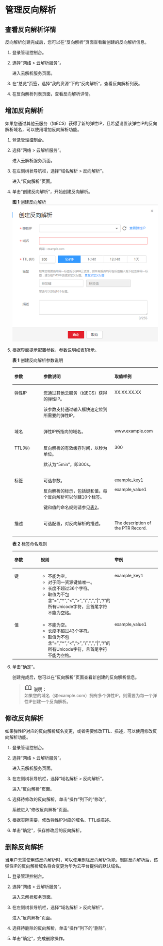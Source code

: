 # 管理反向解析<a name="zh-cn_topic_0077500015"></a>

## 查看反向解析详情<a name="section6318733510236"></a>

反向解析创建完成后，您可以在“反向解析”页面查看新创建的反向解析信息。

1.  登录管理控制台。
2.  选择“网络 \> 云解析服务”。

    进入云解析服务页面。

3.  在“总览”页签，选择“我的资源”下的“反向解析”，查看反向解析列表。
4.  在反向解析列表页面，查看反向解析详情。

## 增加反向解析<a name="section52845971102319"></a>

如果您通过其他云服务（如ECS）获得了新的弹性IP，且希望设置该弹性IP的反向解析域名，可以使用增加反向解析功能。

1.  登录管理控制台。
2.  选择“网络 \> 云解析服务”。

    进入云解析服务页面。

3.  在左侧树状导航栏，选择“域名解析 \> 反向解析”。

    进入“反向解析”页面。

4.  单击“创建反向解析”，开始创建反向解析。

    **图 1**  创建反向解析<a name="zh-cn_topic_0040322596_fig374505111045"></a>  
    ![](figures/创建反向解析.png "创建反向解析")

5.  根据界面提示配置参数，参数说明如[表1](#zh-cn_topic_0040322596_zh-cn_topic_0035467699_table2052132816642)所示。

    **表 1**  创建反向解析参数说明

    <a name="zh-cn_topic_0040322596_zh-cn_topic_0035467699_table2052132816642"></a>
    <table><thead align="left"><tr id="zh-cn_topic_0040322596_zh-cn_topic_0035467699_row5957484916642"><th class="cellrowborder" valign="top" width="19.99%" id="mcps1.2.4.1.1"><p id="zh-cn_topic_0040322596_zh-cn_topic_0035467699_p1063011916642"><a name="zh-cn_topic_0040322596_zh-cn_topic_0035467699_p1063011916642"></a><a name="zh-cn_topic_0040322596_zh-cn_topic_0035467699_p1063011916642"></a>参数</p>
    </th>
    <th class="cellrowborder" valign="top" width="48.75%" id="mcps1.2.4.1.2"><p id="zh-cn_topic_0040322596_zh-cn_topic_0035467699_p5573330716642"><a name="zh-cn_topic_0040322596_zh-cn_topic_0035467699_p5573330716642"></a><a name="zh-cn_topic_0040322596_zh-cn_topic_0035467699_p5573330716642"></a>参数说明</p>
    </th>
    <th class="cellrowborder" valign="top" width="31.259999999999998%" id="mcps1.2.4.1.3"><p id="zh-cn_topic_0040322596_zh-cn_topic_0035467699_p1810404816642"><a name="zh-cn_topic_0040322596_zh-cn_topic_0035467699_p1810404816642"></a><a name="zh-cn_topic_0040322596_zh-cn_topic_0035467699_p1810404816642"></a>取值样例</p>
    </th>
    </tr>
    </thead>
    <tbody><tr id="zh-cn_topic_0040322596_zh-cn_topic_0035467699_row2871871016642"><td class="cellrowborder" valign="top" width="19.99%" headers="mcps1.2.4.1.1 "><p id="zh-cn_topic_0040322596_zh-cn_topic_0035467699_p4451420716642"><a name="zh-cn_topic_0040322596_zh-cn_topic_0035467699_p4451420716642"></a><a name="zh-cn_topic_0040322596_zh-cn_topic_0035467699_p4451420716642"></a>弹性IP</p>
    </td>
    <td class="cellrowborder" valign="top" width="48.75%" headers="mcps1.2.4.1.2 "><p id="zh-cn_topic_0040322596_p19766855214631"><a name="zh-cn_topic_0040322596_p19766855214631"></a><a name="zh-cn_topic_0040322596_p19766855214631"></a>您通过其他云服务（如ECS）获得的弹性IP。</p>
    <p id="zh-cn_topic_0040322596_p2086314992410"><a name="zh-cn_topic_0040322596_p2086314992410"></a><a name="zh-cn_topic_0040322596_p2086314992410"></a>该参数支持通过输入框快速定位到所需要的弹性IP。</p>
    </td>
    <td class="cellrowborder" valign="top" width="31.259999999999998%" headers="mcps1.2.4.1.3 "><p id="zh-cn_topic_0040322596_zh-cn_topic_0035467699_p6704856616642"><a name="zh-cn_topic_0040322596_zh-cn_topic_0035467699_p6704856616642"></a><a name="zh-cn_topic_0040322596_zh-cn_topic_0035467699_p6704856616642"></a>XX.XX.XX.XX</p>
    </td>
    </tr>
    <tr id="zh-cn_topic_0040322596_zh-cn_topic_0035467699_row6656618516642"><td class="cellrowborder" valign="top" width="19.99%" headers="mcps1.2.4.1.1 "><p id="zh-cn_topic_0040322596_zh-cn_topic_0035467699_p2315189616642"><a name="zh-cn_topic_0040322596_zh-cn_topic_0035467699_p2315189616642"></a><a name="zh-cn_topic_0040322596_zh-cn_topic_0035467699_p2315189616642"></a>域名</p>
    </td>
    <td class="cellrowborder" valign="top" width="48.75%" headers="mcps1.2.4.1.2 "><p id="zh-cn_topic_0040322596_zh-cn_topic_0035467699_p4185944320320"><a name="zh-cn_topic_0040322596_zh-cn_topic_0035467699_p4185944320320"></a><a name="zh-cn_topic_0040322596_zh-cn_topic_0035467699_p4185944320320"></a>弹性IP所指向的域名。</p>
    </td>
    <td class="cellrowborder" valign="top" width="31.259999999999998%" headers="mcps1.2.4.1.3 "><p id="zh-cn_topic_0040322596_zh-cn_topic_0035467699_p3223566516642"><a name="zh-cn_topic_0040322596_zh-cn_topic_0035467699_p3223566516642"></a><a name="zh-cn_topic_0040322596_zh-cn_topic_0035467699_p3223566516642"></a>www.example.com</p>
    </td>
    </tr>
    <tr id="zh-cn_topic_0040322596_zh-cn_topic_0035467699_row2168553016642"><td class="cellrowborder" valign="top" width="19.99%" headers="mcps1.2.4.1.1 "><p id="zh-cn_topic_0040322596_zh-cn_topic_0035467699_p1169746616642"><a name="zh-cn_topic_0040322596_zh-cn_topic_0035467699_p1169746616642"></a><a name="zh-cn_topic_0040322596_zh-cn_topic_0035467699_p1169746616642"></a>TTL(秒)</p>
    </td>
    <td class="cellrowborder" valign="top" width="48.75%" headers="mcps1.2.4.1.2 "><p id="zh-cn_topic_0040322596_zh-cn_topic_0035467699_p12484891202715"><a name="zh-cn_topic_0040322596_zh-cn_topic_0035467699_p12484891202715"></a><a name="zh-cn_topic_0040322596_zh-cn_topic_0035467699_p12484891202715"></a>反向解析的有效缓存时间，以秒为单位。</p>
    <p id="zh-cn_topic_0040322596_p57181144162444"><a name="zh-cn_topic_0040322596_p57181144162444"></a><a name="zh-cn_topic_0040322596_p57181144162444"></a>默认为“5min”，即300s。</p>
    </td>
    <td class="cellrowborder" valign="top" width="31.259999999999998%" headers="mcps1.2.4.1.3 "><p id="zh-cn_topic_0040322596_zh-cn_topic_0035467699_p4164391116642"><a name="zh-cn_topic_0040322596_zh-cn_topic_0035467699_p4164391116642"></a><a name="zh-cn_topic_0040322596_zh-cn_topic_0035467699_p4164391116642"></a>300</p>
    </td>
    </tr>
    <tr id="zh-cn_topic_0040322596_row273617193297"><td class="cellrowborder" valign="top" width="19.99%" headers="mcps1.2.4.1.1 "><p id="zh-cn_topic_0040322596_p5738419102911"><a name="zh-cn_topic_0040322596_p5738419102911"></a><a name="zh-cn_topic_0040322596_p5738419102911"></a>标签</p>
    </td>
    <td class="cellrowborder" valign="top" width="48.75%" headers="mcps1.2.4.1.2 "><p id="zh-cn_topic_0040322596_p1839961732214"><a name="zh-cn_topic_0040322596_p1839961732214"></a><a name="zh-cn_topic_0040322596_p1839961732214"></a>可选参数。</p>
    <p id="zh-cn_topic_0040322596_p640091716224"><a name="zh-cn_topic_0040322596_p640091716224"></a><a name="zh-cn_topic_0040322596_p640091716224"></a>反向解析的标示，包括键和值，每个反向解析可以创建10个标签。</p>
    <p id="zh-cn_topic_0040322596_p8401121711229"><a name="zh-cn_topic_0040322596_p8401121711229"></a><a name="zh-cn_topic_0040322596_p8401121711229"></a>键和值的命名规则请参见<a href="#zh-cn_topic_0077500015__zh-cn_topic_0040322596_table1393932617253">表2</a>。</p>
    </td>
    <td class="cellrowborder" valign="top" width="31.259999999999998%" headers="mcps1.2.4.1.3 "><p id="zh-cn_topic_0040322596_p94761455155619"><a name="zh-cn_topic_0040322596_p94761455155619"></a><a name="zh-cn_topic_0040322596_p94761455155619"></a>example_key1</p>
    <p id="zh-cn_topic_0040322596_p165896220231"><a name="zh-cn_topic_0040322596_p165896220231"></a><a name="zh-cn_topic_0040322596_p165896220231"></a>example_value1</p>
    </td>
    </tr>
    <tr id="zh-cn_topic_0040322596_zh-cn_topic_0035467699_row3925088716642"><td class="cellrowborder" valign="top" width="19.99%" headers="mcps1.2.4.1.1 "><p id="zh-cn_topic_0040322596_zh-cn_topic_0035467699_p2520529816642"><a name="zh-cn_topic_0040322596_zh-cn_topic_0035467699_p2520529816642"></a><a name="zh-cn_topic_0040322596_zh-cn_topic_0035467699_p2520529816642"></a>描述</p>
    </td>
    <td class="cellrowborder" valign="top" width="48.75%" headers="mcps1.2.4.1.2 "><p id="zh-cn_topic_0040322596_p2953836818442"><a name="zh-cn_topic_0040322596_p2953836818442"></a><a name="zh-cn_topic_0040322596_p2953836818442"></a>可选配置，对反向解析的描述。</p>
    </td>
    <td class="cellrowborder" valign="top" width="31.259999999999998%" headers="mcps1.2.4.1.3 "><p id="zh-cn_topic_0040322596_zh-cn_topic_0035467699_p1572349716642"><a name="zh-cn_topic_0040322596_zh-cn_topic_0035467699_p1572349716642"></a><a name="zh-cn_topic_0040322596_zh-cn_topic_0035467699_p1572349716642"></a>The description of the PTR Record.</p>
    </td>
    </tr>
    </tbody>
    </table>

    **表 2**  标签命名规则

    <a name="zh-cn_topic_0040322596_table1393932617253"></a>
    <table><thead align="left"><tr id="zh-cn_topic_0040322596_zh-cn_topic_0035467699_row72901535141713"><th class="cellrowborder" valign="top" width="18.181818181818183%" id="mcps1.2.4.1.1"><p id="zh-cn_topic_0040322596_zh-cn_topic_0035467699_p132908358173"><a name="zh-cn_topic_0040322596_zh-cn_topic_0035467699_p132908358173"></a><a name="zh-cn_topic_0040322596_zh-cn_topic_0035467699_p132908358173"></a>参数</p>
    </th>
    <th class="cellrowborder" valign="top" width="50.505050505050505%" id="mcps1.2.4.1.2"><p id="zh-cn_topic_0040322596_zh-cn_topic_0035467699_p1629093517175"><a name="zh-cn_topic_0040322596_zh-cn_topic_0035467699_p1629093517175"></a><a name="zh-cn_topic_0040322596_zh-cn_topic_0035467699_p1629093517175"></a>规则</p>
    </th>
    <th class="cellrowborder" valign="top" width="31.313131313131315%" id="mcps1.2.4.1.3"><p id="zh-cn_topic_0040322596_zh-cn_topic_0035467699_p32901635141714"><a name="zh-cn_topic_0040322596_zh-cn_topic_0035467699_p32901635141714"></a><a name="zh-cn_topic_0040322596_zh-cn_topic_0035467699_p32901635141714"></a>举例</p>
    </th>
    </tr>
    </thead>
    <tbody><tr id="zh-cn_topic_0040322596_zh-cn_topic_0035467699_row52906354176"><td class="cellrowborder" valign="top" width="18.181818181818183%" headers="mcps1.2.4.1.1 "><p id="zh-cn_topic_0040322596_zh-cn_topic_0035467699_p122901235111715"><a name="zh-cn_topic_0040322596_zh-cn_topic_0035467699_p122901235111715"></a><a name="zh-cn_topic_0040322596_zh-cn_topic_0035467699_p122901235111715"></a>键</p>
    </td>
    <td class="cellrowborder" valign="top" width="50.505050505050505%" headers="mcps1.2.4.1.2 "><a name="zh-cn_topic_0040322596_zh-cn_topic_0035467699_ul46253231183"></a><a name="zh-cn_topic_0040322596_zh-cn_topic_0035467699_ul46253231183"></a><ul id="zh-cn_topic_0040322596_zh-cn_topic_0035467699_ul46253231183"><li>不能为空。</li><li>对于同一资源键值唯一。</li><li>长度不超过36个字符。</li><li>取值为不包含“=”,“*”,“&lt;”,“&gt;”,“\”,“,”,“|”,“/”的所有Unicode字符，且首尾字符不能为空格。</li></ul>
    </td>
    <td class="cellrowborder" valign="top" width="31.313131313131315%" headers="mcps1.2.4.1.3 "><p id="zh-cn_topic_0040322596_zh-cn_topic_0035467699_p12290163511720"><a name="zh-cn_topic_0040322596_zh-cn_topic_0035467699_p12290163511720"></a><a name="zh-cn_topic_0040322596_zh-cn_topic_0035467699_p12290163511720"></a>example_key1</p>
    </td>
    </tr>
    <tr id="zh-cn_topic_0040322596_zh-cn_topic_0035467699_row132900355172"><td class="cellrowborder" valign="top" width="18.181818181818183%" headers="mcps1.2.4.1.1 "><p id="zh-cn_topic_0040322596_zh-cn_topic_0035467699_p152901635181712"><a name="zh-cn_topic_0040322596_zh-cn_topic_0035467699_p152901635181712"></a><a name="zh-cn_topic_0040322596_zh-cn_topic_0035467699_p152901635181712"></a>值</p>
    </td>
    <td class="cellrowborder" valign="top" width="50.505050505050505%" headers="mcps1.2.4.1.2 "><a name="zh-cn_topic_0040322596_zh-cn_topic_0035467699_ul19648123161815"></a><a name="zh-cn_topic_0040322596_zh-cn_topic_0035467699_ul19648123161815"></a><ul id="zh-cn_topic_0040322596_zh-cn_topic_0035467699_ul19648123161815"><li>不能为空。</li><li>长度不超过43个字符。</li><li>取值为不包含“=”,“*”,“&lt;”,“&gt;”,“\”,“,”,“|”,“/”的所有Unicode字符，且首尾字符不能为空格。</li></ul>
    </td>
    <td class="cellrowborder" valign="top" width="31.313131313131315%" headers="mcps1.2.4.1.3 "><p id="zh-cn_topic_0040322596_zh-cn_topic_0035467699_p62904352179"><a name="zh-cn_topic_0040322596_zh-cn_topic_0035467699_p62904352179"></a><a name="zh-cn_topic_0040322596_zh-cn_topic_0035467699_p62904352179"></a>example_value1</p>
    </td>
    </tr>
    </tbody>
    </table>

6.  单击“确定”。

    创建完成后，您可以在“反向解析”页面查看新创建的反向解析信息。

    >![](public_sys-resources/icon-note.gif) **说明：**   
    >如果您的域名（如example.com）拥有多个弹性IP，则需要为每一个弹性IP创建一个反向解析。  


## 修改反向解析<a name="section32986191105210"></a>

如果弹性IP对应的反向解析域名变更，或者需要修改TTL、描述，可以使用修改反向解析功能。

1.  登录管理控制台。
2.  选择“网络 \> 云解析服务”。

    进入云解析服务页面。

3.  在左侧树状导航栏，选择“域名解析 \> 反向解析”。

    进入“反向解析”页面。

4.  选择待修改的反向解析，单击“操作”列下的“修改”。

    系统进入“修改反向解析”页面。

5.  根据实际需要，修改弹性IP对应的域名、TTL或描述。
6.  单击“确定”，保存修改后的反向解析。

## 删除反向解析<a name="section34296412102339"></a>

当用户无需使用该反向解析时，可以使用删除反向解析功能。删除反向解析后，该弹性IP的反向解析域名将会变更为华为云平台提供的默认域名。

1.  登录管理控制台。
2.  选择“网络 \> 云解析服务”。

    进入云解析服务页面。

3.  在左侧树状导航栏，选择“域名解析 \> 反向解析”。

    进入“反向解析”页面。

4.  选择待删除的反向解析，单击“操作”列下的“删除”。
5.  单击“确定”，完成删除操作。

